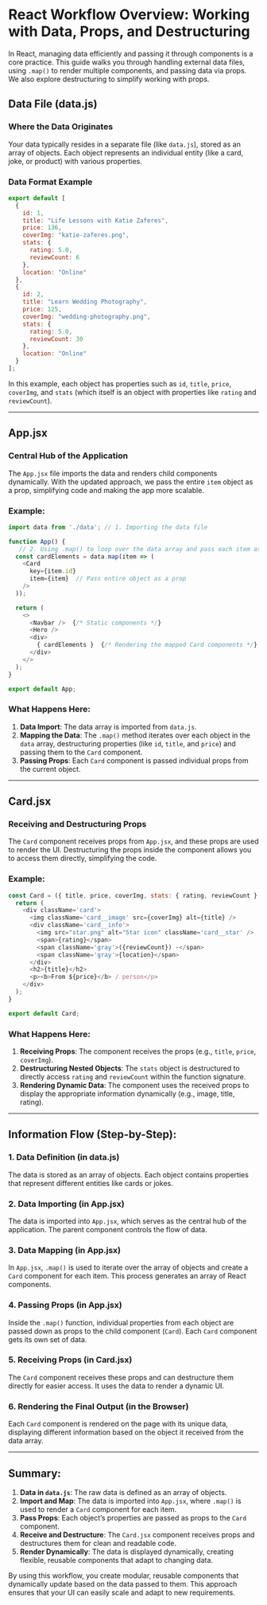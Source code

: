 # React Workflow Overview: Working with Data, Props, and Destructuring

In React, managing data efficiently and passing it through components is a core practice. This guide walks you through handling external data files, using `.map()` to render multiple components, and passing data via props. We also explore destructuring to simplify working with props.

## Data File (data.js)

### Where the Data Originates

Your data typically resides in a separate file (like `data.js`), stored as an array of objects. Each object represents an individual entity (like a card, joke, or product) with various properties.

### Data Format Example

```javascript
export default [
  {
    id: 1,
    title: "Life Lessons with Katie Zaferes",
    price: 136,
    coverImg: "katie-zaferes.png",
    stats: {
      rating: 5.0,
      reviewCount: 6
    },
    location: "Online"
  },
  {
    id: 2,
    title: "Learn Wedding Photography",
    price: 125,
    coverImg: "wedding-photography.png",
    stats: {
      rating: 5.0,
      reviewCount: 30
    },
    location: "Online"
  }
];
```

In this example, each object has properties such as `id`, `title`, `price`, `coverImg`, and `stats` (which itself is an object with properties like `rating` and `reviewCount`).

---

## App.jsx

### Central Hub of the Application

The `App.jsx` file imports the data and renders child components dynamically. With the updated approach, we pass the entire `item` object as a prop, simplifying code and making the app more scalable.

### Example:

```javascript
import data from './data'; // 1. Importing the data file

function App() {
   // 2. Using .map() to loop over the data array and pass each item as a prop
  const cardElements = data.map(item => (
    <Card 
      key={item.id} 
      item={item}  // Pass entire object as a prop
    />
  ));

  return (
    <>
      <Navbar />  {/* Static components */}
      <Hero />
      <div>
        { cardElements }  {/* Rendering the mapped Card components */}
      </div>
    </>
  );
}

export default App;
```

### What Happens Here:

1. **Data Import**: The data array is imported from `data.js`.
2. **Mapping the Data**: The `.map()` method iterates over each object in the `data` array, destructuring properties (like `id`, `title`, and `price`) and passing them to the `Card` component.
3. **Passing Props**: Each `Card` component is passed individual props from the current object.

---

## Card.jsx

### Receiving and Destructuring Props

The `Card` component receives props from `App.jsx`, and these props are used to render the UI. Destructuring the props inside the component allows you to access them directly, simplifying the code.

### Example:

```javascript
const Card = ({ title, price, coverImg, stats: { rating, reviewCount }, location }) => {
  return (
    <div className='card'>
      <img className='card__image' src={coverImg} alt={title} />
      <div className='card__info'>
        <img src="star.png" alt="Star icon" className='card__star' />
        <span>{rating}</span>
        <span className='gray'>({reviewCount}) ·</span>
        <span className='gray'>{location}</span>
      </div>
      <h2>{title}</h2>
      <p><b>From ${price}</b> / person</p>
    </div>
  );
}

export default Card;
```

### What Happens Here:

1. **Receiving Props**: The component receives the props (e.g., `title`, `price`, `coverImg`).
2. **Destructuring Nested Objects**: The `stats` object is destructured to directly access `rating` and `reviewCount` within the function signature.
3. **Rendering Dynamic Data**: The component uses the received props to display the appropriate information dynamically (e.g., image, title, rating).

---

## Information Flow (Step-by-Step):

### 1. **Data Definition (in data.js)**

The data is stored as an array of objects. Each object contains properties that represent different entities like cards or jokes.

### 2. **Data Importing (in App.jsx)**

The data is imported into `App.jsx`, which serves as the central hub of the application. The parent component controls the flow of data.

### 3. **Data Mapping (in App.jsx)**

In `App.jsx`, `.map()` is used to iterate over the array of objects and create a `Card` component for each item. This process generates an array of React components.

### 4. **Passing Props (in App.jsx)**

Inside the `.map()` function, individual properties from each object are passed down as props to the child component (`Card`). Each `Card` component gets its own set of data.

### 5. **Receiving Props (in Card.jsx)**

The `Card` component receives these props and can destructure them directly for easier access. It uses the data to render a dynamic UI.

### 6. **Rendering the Final Output (in the Browser)**

Each `Card` component is rendered on the page with its unique data, displaying different information based on the object it received from the data array.

---

## Summary:

1. **Data in `data.js`**: The raw data is defined as an array of objects.
2. **Import and Map**: The data is imported into `App.jsx`, where `.map()` is used to render a `Card` component for each item.
3. **Pass Props**: Each object’s properties are passed as props to the `Card` component.
4. **Receive and Destructure**: The `Card.jsx` component receives props and destructures them for clean and readable code.
5. **Render Dynamically**: The data is displayed dynamically, creating flexible, reusable components that adapt to changing data.

By using this workflow, you create modular, reusable components that dynamically update based on the data passed to them. This approach ensures that your UI can easily scale and adapt to new requirements.
